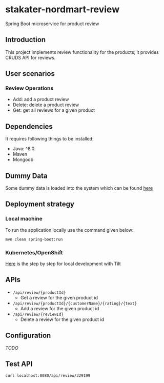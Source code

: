 # stakater-nordmart-review

Spring Boot microservice for product review


## Introduction

This project implements review functionality for the products; it provides CRUDS API for reviews.


## User scenarios

### Review Operations

- Add: add a product review
- Delete: delete a product review
- Get: get all reviews for a given product

## Dependencies

It requires following things to be installed:

* Java: ^8.0.
* Maven
* Mongodb

## Dummy Data

Some dummy data is loaded into the system which can be found [here](https://github.com/stakater-lab/stakater-nordmart-review/blob/master/src/main/java/com/stakater/nordmart/service/ReviewServiceImpl.java#L30-L54)

## Deployment strategy

### Local machine

To run the application locally use the command given below:

```bash
mvn clean spring-boot:run
```

### Kubernetes/OpenShift

[Here](https://docs.cloud.stakater.com/content/sre/local-development/tilt/step-by-step-guide.html) is the step by step for local development with Tilt

## APIs

- `/api/review/{productId}`
  - Get a review for the given product id
- `/api/review/{productId}/{customerName}/{rating}/{text}`
  - Add a review for the given product id
- `/api/review/{reviewId}`
  - Delete a review for the given product id

## Configuration

_TODO_

## Test API

```bash
curl localhost:8080/api/review/329199
```
